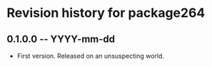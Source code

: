 # Revision history for package264

## 0.1.0.0 -- YYYY-mm-dd

* First version. Released on an unsuspecting world.
